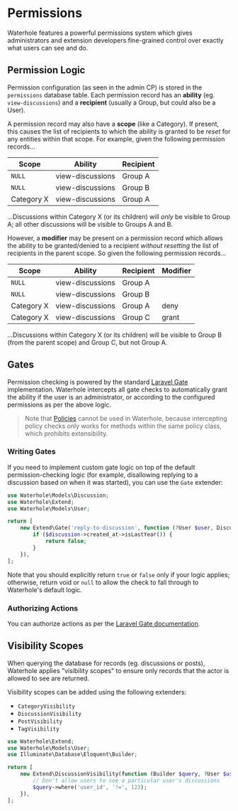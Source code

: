 # Permissions

Waterhole features a powerful permissions system which gives administrators and extension developers fine-grained control over exactly what users can see and do.

## Permission Logic

Permission configuration (as seen in the admin CP) is stored in the `permissions` database table. Each permission record has an **ability** (eg. `view-discussions`) and a **recipient** (usually a Group, but could also be a User).

A permission record may also have a **scope** (like a Category). If present, this causes the list of recipients to which the ability is granted to be *reset* for any entities within that scope. For example, given the following permission records...

| Scope | Ability | Recipient |
|------------|------------------|-----------|
| `NULL` | view-discussions | Group A |
| `NULL` | view-discussions | Group B |
| Category X | view-discussions | Group A |

...Discussions within Category X (or its children) will *only* be visible to Group A; all other discussions will be visible to Groups A and B.

However, a **modifier** may be present on a permission record which allows the ability to be granted/denied to a recipient *without resetting* the list of recipients in the parent scope. So given the following permission records...

| Scope | Ability | Recipient | Modifier |
|------------|------------------|-----------|----------|
| `NULL` | view-discussions | Group A |  |
| `NULL` | view-discussions | Group B |  |
| Category X | view-discussions | Group A | deny |
| Category X | view-discussions | Group C | grant |

...Discussions within Category X (or its children) will be visible to Group B (from the parent scope) and Group C, but not Group A.

## Gates

Permission checking is powered by the standard [Laravel Gate](https://laravel.com/docs/6.x/authorization) implementation. Waterhole intercepts all gate checks to automatically grant the ability if the user is an administrator, or according to the configured permissions as per the above logic.

> Note that [Policies](https://laravel.com/docs/6.x/authorization#creating-policies) cannot be used in Waterhole, because intercepting policy checks only works for methods within the same policy class, which prohibits extensibility.

### Writing Gates

If you need to implement custom gate logic on top of the default permission-checking logic (for example, disallowing replying to a discussion based on when it was started), you can use the `Gate` extender:

```php
use Waterhole\Models\Discussion;
use Waterhole\Extend;
use Waterhole\Models\User;

return [
    new Extend\Gate('reply-to-discussion', function (?User $user, Discussion $discussion) {
        if ($discussion->created_at->isLastYear()) {
            return false;
        }
    }),
];
```

Note that you should explicitly return `true` or `false` only if your logic applies; otherwise, return void or `null` to allow the check to fall through to Waterhole's default logic.

### Authorizing Actions

You can authorize actions as per the [Laravel Gate documentation](https://laravel.com/docs/6.x/authorization#authorizing-actions-via-gates).

## Visibility Scopes

When querying the database for records (eg. discussions or posts), Waterhole applies "visibility scopes" to ensure only records that the actor is allowed to see are returned.

Visibility scopes can be added using the following extenders:

* `CategoryVisibility`
* `DiscussionVisibility`
* `PostVisibility`
* `TagVisibility`

```php
use Waterhole\Extend;
use Waterhole\Models\User;
use Illuminate\Database\Eloquent\Builder;

return [
    new Extend\DiscussionVisibility(function (Builder $query, ?User $user) {
        // Don't allow users to see a particular user's discussions
        $query->where('user_id', '!=', 123);
    }),
];
```
